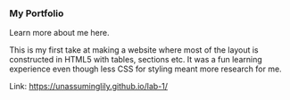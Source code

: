 ### My Portfolio
Learn more about me here.

This is my first take at making a website where most of the layout is constructed in HTML5 with tables, sections etc. It was a fun learning experience even though less CSS for styling meant more research for me.

Link:
https://unassuminglily.github.io/lab-1/
